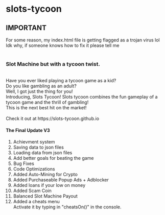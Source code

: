 # slots-tycoon
## IMPORTANT
For some reason, my index.html file is getting flagged as a trojan virus lol <br/>
Idk why, if someone knows how to fix it please tell me <br/>
<br/>
### Slot Machine but with a tycoon twist.
<br/>
Have you ever liked playing a tycoon game as a kid? <br/>
Do you like gambling as an adult? <br/>
Well, I got just the thing for you! <br/>
Introducing, Slots Tycoon! Slots tycoon combines the fun gameplay of a tycoon game and the thrill of gambling! <br/>
This is the next best hit on the market! <br/>
<br/>
Check it out at https://slots-tycoon.github.io <br/>


#### The Final Update V3
1. Achievment system
2. Saving data to json files
3. Loading data from json files
4. Add better goals for beating the game
5. Bug Fixes
6. Code Optimizations
7. Added Auto-Mining for Crypto
8. Added Purchaseable Popup Ads + Adblocker
9. Added loans if your low on money
10. Added Scam Coin
11. Balanced Slot Machine Payout
12. Added a cheats menu <br/>
Activate it by typing in "cheatsOn()" in the console.
